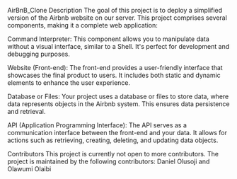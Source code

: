 AirBnB_Clone
Description
The goal of this project is to deploy a simplified version of the Airbnb website on our server. This project comprises several components, making it a complete web application:

Command Interpreter: This component allows you to manipulate data without a visual interface, similar to a Shell. It's perfect for development and debugging purposes.

Website (Front-end): The front-end provides a user-friendly interface that showcases the final product to users. It includes both static and dynamic elements to enhance the user experience.

Database or Files: Your project uses a database or files to store data, where data represents objects in the Airbnb system. This ensures data persistence and retrieval.

API (Application Programming Interface): The API serves as a communication interface between the front-end and your data. It allows for actions such as retrieving, creating, deleting, and updating data objects.

Contributors
This project is currently not open to more contributors. The project is maintained by the following contributors:
Daniel Olusoji and Olawumi Olaibi
